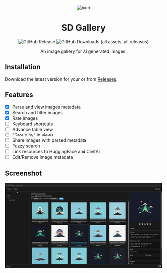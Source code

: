 <div style="text-align: center">

<img alt="icon" src="https://github.com/amiralitaheri/sd-gallery/master/src/public/icons/icon.png" width=20% height=20%>

# SD Gallery

![GitHub Release](https://img.shields.io/github/v/release/amiralitaheri/sd-gallery)
![GitHub Downloads (all assets, all releases)](https://img.shields.io/github/downloads/amiralitaheri/sd-gallery/total)

An image gallery for AI generated images.

</div>



## Installation
Download the latest version for your os from [Releases](https://github.com/amiralitaheri/sd-gallery/releases/latest).

## Features
- [x] Parse and view images metadata
- [x] Search and filter images
- [x] Rate images
- [ ] Keyboard shortcuts 
- [ ] Advance table view
- [ ] "Group by" in views
- [ ] Share images with parsed metadata
- [ ] Fuzzy search
- [ ] Link resources to HuggingFace and CivitAi
- [ ] Edit/Remove Image metadata

## Screenshot
![screenshot](screenshots/1.png)